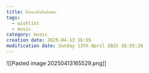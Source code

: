 ```yaml
---
title: ยิ่งเหงายิ่งคิดถึงเธอ
tags:
  - wishlist
  - music
category: music
creation date: 2025-04-13 16:55
modification date: Sunday 13th April 2025 16:55:20
---
```

![[Pasted image 20250413165529.png]]

